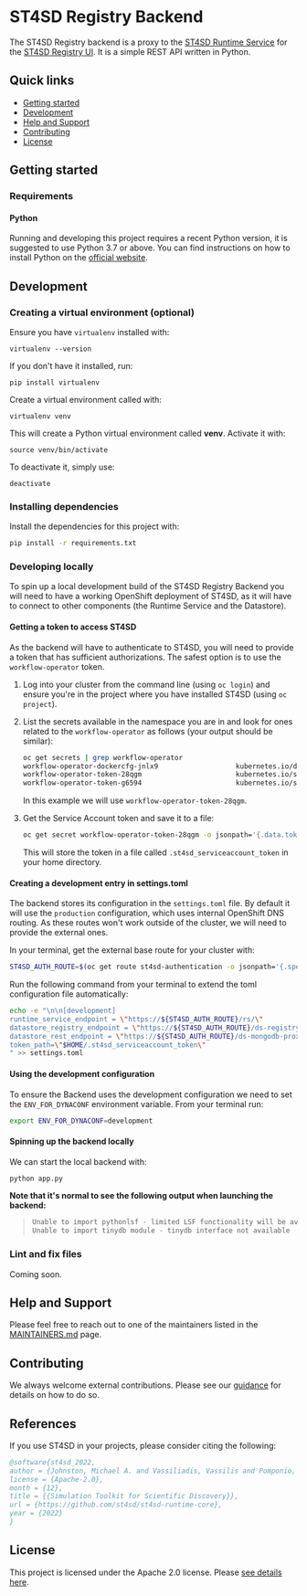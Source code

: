# ST4SD Registry Backend

The ST4SD Registry backend is a proxy to the
[ST4SD Runtime Service](https://github.com/st4sd/st4sd-runtime-service) for the
[ST4SD Registry UI](https://github.com/st4sd/st4sd-registry-ui). It is a simple
REST API written in Python.

## Quick links

- [Getting started](#getting-started)
- [Development](#development)
- [Help and Support](#help-and-support)
- [Contributing](#contributing)
- [License](#license)

## Getting started

### Requirements

#### Python

Running and developing this project requires a recent Python version, it is
suggested to use Python 3.7 or above. You can find instructions on how to
install Python on the [official website](https://www.python.org/downloads/).

## Development

### Creating a virtual environment (optional)

Ensure you have `virtualenv` installed with:

```shell
virtualenv --version
```

If you don't have it installed, run:

```shell
pip install virtualenv
```

Create a virtual environment called with:

```shell
virtualenv venv
```

This will create a Python virtual environment called **venv**. Activate it with:

```shell
source venv/bin/activate
```

To deactivate it, simply use:

```shell
deactivate
```

### Installing dependencies

Install the dependencies for this project with:

```bash
pip install -r requirements.txt
```

### Developing locally

To spin up a local development build of the ST4SD Registry Backend you will need
to have a working OpenShift deployment of ST4SD, as it will have to connect to
other components (the Runtime Service and the Datastore).

#### Getting a token to access ST4SD

As the backend will have to authenticate to ST4SD, you will need to provide a
token that has sufficient authorizations. The safest option is to use the
`workflow-operator` token.

1. Log into your cluster from the command line (using `oc login`) and ensure
   you're in the project where you have installed ST4SD (using `oc project`).
2. List the secrets available in the namespace you are in and look for ones
   related to the `workflow-operator` as follows (your output should be
   similar):

   ```bash
   oc get secrets | grep workflow-operator
   workflow-operator-dockercfg-jnlx9                   kubernetes.io/dockercfg               1      168d
   workflow-operator-token-28qgm                       kubernetes.io/service-account-token   4      168d
   workflow-operator-token-g6594                       kubernetes.io/service-account-token   4      168d
   ```

   In this example we will use `workflow-operator-token-28qgm`.

3. Get the Service Account token and save it to a file:

   ```bash
   oc get secret workflow-operator-token-28qgm -o jsonpath='{.data.token}' | base64 -d > $HOME/.st4sd_serviceaccount_token
   ```

   This will store the token in a file called `.st4sd_serviceaccount_token` in
   your home directory.

#### Creating a development entry in settings.toml

The backend stores its configuration in the `settings.toml` file. By default it
will use the `production` configuration, which uses internal OpenShift DNS
routing. As these routes won't work outside of the cluster, we will need to
provide the external ones.

In your terminal, get the external base route for your cluster with:

```bash
ST4SD_AUTH_ROUTE=$(oc get route st4sd-authentication -o jsonpath='{.spec.host}')
```

Run the following command from your terminal to extend the toml configuration file automatically:

```bash
echo -e "\n\n[development]
runtime_service_endpoint = \"https://${ST4SD_AUTH_ROUTE}/rs/\"
datastore_registry_endpoint = \"https://${ST4SD_AUTH_ROUTE}/ds-registry/\"
datastore_rest_endpoint = \"https://${ST4SD_AUTH_ROUTE}/ds-mongodb-proxy/\"
token_path=\"$HOME/.st4sd_serviceaccount_token\"
" >> settings.toml
```

#### Using the development configuration

To ensure the Backend uses the development configuration we need to set the
`ENV_FOR_DYNACONF` environment variable. From your terminal run:

```bash
export ENV_FOR_DYNACONF=development
```

#### Spinning up the backend locally

We can start the local backend with:

```bash
python app.py
```

**Note that it's normal to see the following output when launching the backend:**

>```bash
>Unable to import pythonlsf - limited LSF functionality will be available
>Unable to import tinydb module - tinydb interface not available
>```

### Lint and fix files

Coming soon.

## Help and Support

Please feel free to reach out to one of the maintainers listed in the
[MAINTAINERS.md](MAINTAINERS.md) page.

## Contributing

We always welcome external contributions. Please see our
[guidance](CONTRIBUTING.md) for details on how to do so.

## References

If you use ST4SD in your projects, please consider citing the following:

```bibtex
@software{st4sd_2022,
author = {Johnston, Michael A. and Vassiliadis, Vassilis and Pomponio, Alessandro and Pyzer-Knapp, Edward},
license = {Apache-2.0},
month = {12},
title = {{Simulation Toolkit for Scientific Discovery}},
url = {https://github.com/st4sd/st4sd-runtime-core},
year = {2022}
}
```

## License

This project is licensed under the Apache 2.0 license. Please
[see details here](LICENSE.md).
